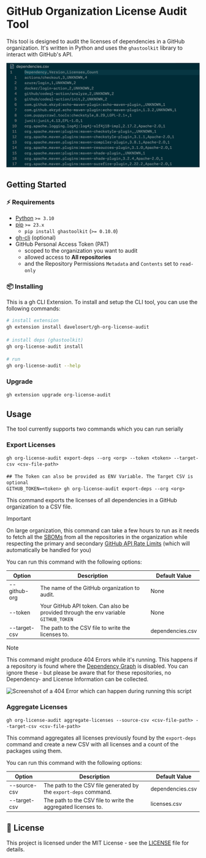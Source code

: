 # GitHub Organization License Audit Tool

This tool is designed to audit the licenses of dependencies in a GitHub organization. It's written in Python and uses the `ghastoolkit` library to interact with GitHub's API.

![Screenshot of an output CSV](./docs/dependencies-csv.png)

## Getting Started

### ⚡️ Requirements

- [Python][python] `>= 3.10`
- [pip][python-pip] `>= 23.x`
  - `pip install ghastoolkit` (`>= 0.10.0`)
- [gh-cli][gh-cli] (optional)
- GitHub Personal Access Token (PAT)
  - scoped to the organization you want to audit
  - allowed access to **All repositories**
  - and the Repository Permissions `Metadata` and `Contents` set to `read-only`

### 📦 Installing

This is a gh CLI Extension. To install and setup the CLI tool, you can use the following commands:

```bash
# install extension
gh extension install davelosert/gh-org-license-audit

# install deps (ghastoolkit)
gh org-license-audit install

# run
gh org-license-audit --help
```

### Upgrade

```bash
gh extension upgrade org-license-audit
```

## Usage

The tool currently supports two commands which you can run serially

### Export Licenses

```shell
gh org-license-audit export-deps --org <org> --token <token> --target-csv <csv-file-path>

## The Token can also be provided as ENV Variable. The Target CSV is optional
GITHUB_TOKEN=<token> gh org-license-audit export-deps --org <org>
```

This command exports the licenses of all dependencies in a GitHub organization to a CSV file.

> [!IMPORTANT]
> On large organization, this command can take a few hours to run as it needs to fetch all the [SBOMs](https://docs.github.com/en/rest/dependency-graph/sboms?apiVersion=2022-11-28) from all the repositories in the organization while respecting the primary and secondary [GitHub API Rate Limits](https://docs.github.com/en/enterprise-cloud@latest/rest/using-the-rest-api/rate-limits-for-the-rest-api?apiVersion=2022-11-28) (which will automatically be handled for you)

You can run this command with the following options:

| Option       | Description                                                                         | Default Value    |
| ------------ | ----------------------------------------------------------------------------------- | ---------------- |
| --github-org | The name of the GitHub organization to audit.                                       | None             |
| --token      | Your GitHub API token. Can also be provided through the env variable `GITHUB_TOKEN` | None             |
| --target-csv | The path to the CSV file to write the licenses to.                                  | dependencies.csv |

> [!NOTE]
> This command might produce 404 Errors while it's running. This happens if a repository is found where the [Dependency Graph](https://docs.github.com/en/enterprise-cloud@latest/code-security/supply-chain-security/understanding-your-software-supply-chain/about-the-dependency-graph) is disabled. You can ignore these - but please be aware that for these repositories, no Dependency- and License Information can be collected.

![Screenshot of a 404 Error which can happen during running this script](../docs/404-error.png)

### Aggregate Licenses

```shell
gh org-license-audit aggregate-licenses --source-csv <csv-file-path> --target-csv <csv-file-path>
```

This command aggregates all licenses previously found by the `export-deps` command and create a new CSV with all licenses and a count of the packages using them.

You can run this command with the following options:

| Option       | Description                                                      | Default Value    |
| ------------ | ---------------------------------------------------------------- | ---------------- |
| --source-csv | The path to the CSV file generated by the `export-deps` command. | dependencies.csv |
| --target-csv | The path to the CSV file to write the aggregated licenses to.    | licenses.csv     |

## 📄 License

This project is licensed under the MIT License - see the [LICENSE](./LICENSE) file for details.

[python]: https://www.python.org/
[python-pip]: https://pip.pypa.io/en/stable
[gh-cli]: https://cli.github.com/
